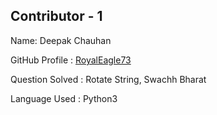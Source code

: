 ## Contributor - 1

  Name: Deepak Chauhan

  GitHub Profile : [RoyalEagle73](https://Github.com/RoyalEagle73)

  Question Solved : Rotate String, Swachh Bharat

  Language Used : Python3
